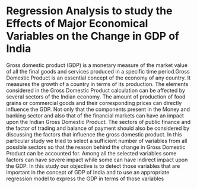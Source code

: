 # Regression Analysis to study the Effects of Major Economical Variables on the Change in GDP of India
Gross domestic product (GDP) is a monetary measure of the market value of all the final goods and services produced in a specific time period.Gross Domestic Product is an essential concept of the economy of any country. It measures the growth of a country in terms of its production. The elements considered in the Gross Domestic Product calculation can be affected by several sectors of the Indian economy. The amount of production of food grains or commercial goods and their corresponding prices can directly influence the GDP. Not only that the components present in the Money and banking sector and also that of the financial markets can have an impact upon the Indian Gross Domestic Product. The sectors of public finance and the factor of trading and balance of payment should also be considered by discussing the factors that influence the gross domestic product. In this particular study we tried to select a sufficient number of variables from all possible sectors so that the reason behind the change in Gross Domestic Product can be accounted for. Among all the selected variables some factors can have severe impact while some can have indirect impact upon the GDP. In this study our objective is to detect those variables that are important in the concept of GDP of India and to use an appropriate regression model to express the GDP in terms of those variables

